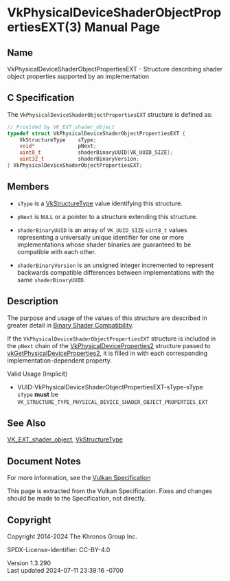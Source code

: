 # VkPhysicalDeviceShaderObjectPropertiesEXT(3) Manual Page

## Name

VkPhysicalDeviceShaderObjectPropertiesEXT - Structure describing shader
object properties supported by an implementation



## <a href="#_c_specification" class="anchor"></a>C Specification

The `VkPhysicalDeviceShaderObjectPropertiesEXT` structure is defined as:

``` c
// Provided by VK_EXT_shader_object
typedef struct VkPhysicalDeviceShaderObjectPropertiesEXT {
    VkStructureType    sType;
    void*              pNext;
    uint8_t            shaderBinaryUUID[VK_UUID_SIZE];
    uint32_t           shaderBinaryVersion;
} VkPhysicalDeviceShaderObjectPropertiesEXT;
```

## <a href="#_members" class="anchor"></a>Members

- `sType` is a [VkStructureType](https://registry.khronos.org/vulkan/specs/1.3-extensions/man/html/VkStructureType.html) value identifying
  this structure.

- `pNext` is `NULL` or a pointer to a structure extending this
  structure.

- <span id="limits-shaderBinaryUUID"></span> `shaderBinaryUUID` is an
  array of `VK_UUID_SIZE` `uint8_t` values representing a universally
  unique identifier for one or more implementations whose shader
  binaries are guaranteed to be compatible with each other.

- <span id="limits-shaderBinaryVersion"></span> `shaderBinaryVersion` is
  an unsigned integer incremented to represent backwards compatible
  differences between implementations with the same `shaderBinaryUUID`.

## <a href="#_description" class="anchor"></a>Description

The purpose and usage of the values of this structure are described in
greater detail in <a
href="https://registry.khronos.org/vulkan/specs/1.3-extensions/html/vkspec.html#shaders-objects-binary-compatibility"
target="_blank" rel="noopener">Binary Shader Compatibility</a>.

If the `VkPhysicalDeviceShaderObjectPropertiesEXT` structure is included
in the `pNext` chain of the
[VkPhysicalDeviceProperties2](https://registry.khronos.org/vulkan/specs/1.3-extensions/man/html/VkPhysicalDeviceProperties2.html)
structure passed to
[vkGetPhysicalDeviceProperties2](https://registry.khronos.org/vulkan/specs/1.3-extensions/man/html/vkGetPhysicalDeviceProperties2.html),
it is filled in with each corresponding implementation-dependent
property.

Valid Usage (Implicit)

- <a href="#VUID-VkPhysicalDeviceShaderObjectPropertiesEXT-sType-sType"
  id="VUID-VkPhysicalDeviceShaderObjectPropertiesEXT-sType-sType"></a>
  VUID-VkPhysicalDeviceShaderObjectPropertiesEXT-sType-sType  
  `sType` **must** be
  `VK_STRUCTURE_TYPE_PHYSICAL_DEVICE_SHADER_OBJECT_PROPERTIES_EXT`

## <a href="#_see_also" class="anchor"></a>See Also

[VK_EXT_shader_object](https://registry.khronos.org/vulkan/specs/1.3-extensions/man/html/VK_EXT_shader_object.html),
[VkStructureType](https://registry.khronos.org/vulkan/specs/1.3-extensions/man/html/VkStructureType.html)

## <a href="#_document_notes" class="anchor"></a>Document Notes

For more information, see the <a
href="https://registry.khronos.org/vulkan/specs/1.3-extensions/html/vkspec.html#VkPhysicalDeviceShaderObjectPropertiesEXT"
target="_blank" rel="noopener">Vulkan Specification</a>

This page is extracted from the Vulkan Specification. Fixes and changes
should be made to the Specification, not directly.

## <a href="#_copyright" class="anchor"></a>Copyright

Copyright 2014-2024 The Khronos Group Inc.

SPDX-License-Identifier: CC-BY-4.0

Version 1.3.290  
Last updated 2024-07-11 23:39:16 -0700
